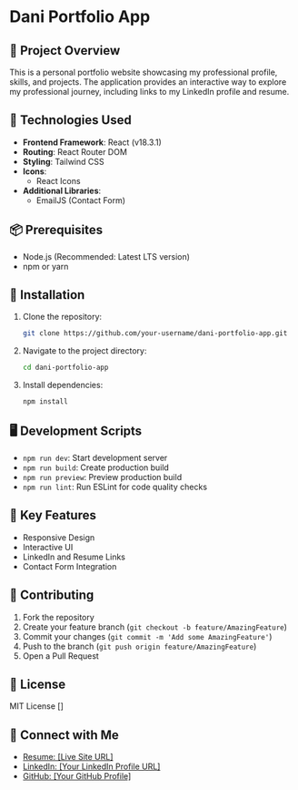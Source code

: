 # Dani Portfolio App

## 📌 Project Overview

This is a personal portfolio website showcasing my professional profile, skills, and projects. The application provides an interactive way to explore my professional journey, including links to my LinkedIn profile and resume.

## 🚀 Technologies Used

- **Frontend Framework**: React (v18.3.1)
- **Routing**: React Router DOM
- **Styling**: Tailwind CSS
- **Icons**: 
  - React Icons
- **Additional Libraries**:
  - EmailJS (Contact Form)

## 📦 Prerequisites

- Node.js (Recommended: Latest LTS version)
- npm or yarn

## 🔧 Installation

1. Clone the repository:
   ```bash
   git clone https://github.com/your-username/dani-portfolio-app.git
   ```

2. Navigate to the project directory:
   ```bash
   cd dani-portfolio-app
   ```

3. Install dependencies:
   ```bash
   npm install
   ```

## 🖥️ Development Scripts

- `npm run dev`: Start development server
- `npm run build`: Create production build
- `npm run preview`: Preview production build
- `npm run lint`: Run ESLint for code quality checks

## 🌟 Key Features

- Responsive Design
- Interactive UI
- LinkedIn and Resume Links
- Contact Form Integration

## 🤝 Contributing

1. Fork the repository
2. Create your feature branch (`git checkout -b feature/AmazingFeature`)
3. Commit your changes (`git commit -m 'Add some AmazingFeature'`)
4. Push to the branch (`git push origin feature/AmazingFeature`)
5. Open a Pull Request

## 📄 License

MIT License []

## 🔗 Connect with Me

- [Resume: \[Live Site URL\]](https://docs.google.com/document/d/1RQ8uI58cl7uD3EA8v6hDp6M4YfOU0pwrCeszlcx7_eM/edit?usp=sharing)
- [LinkedIn: \[Your LinkedIn Profile URL\]](https://www.linkedin.com/public-profile/settings?trk=d_flagship3_profile_self_view_public_profile)
- [GitHub: \[Your GitHub Profile\]](https://github.com/danielFernandezDj)
